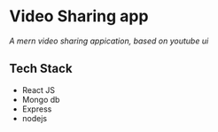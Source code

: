 # Video Sharing app

_A *mern* video sharing appication, based on youtube ui_

## Tech Stack

- React JS
- Mongo db
- Express
- nodejs
